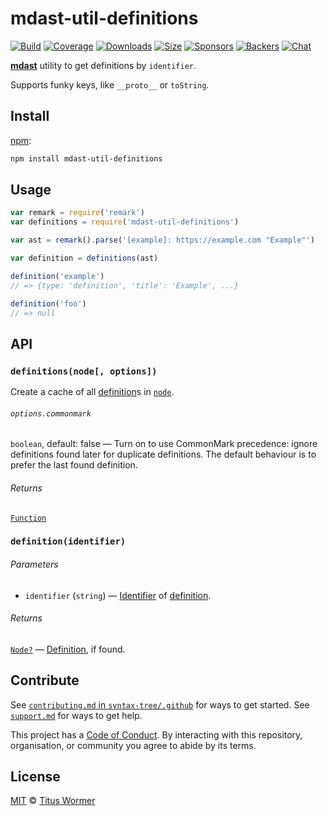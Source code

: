 # mdast-util-definitions

[![Build][build-badge]][build]
[![Coverage][coverage-badge]][coverage]
[![Downloads][downloads-badge]][downloads]
[![Size][size-badge]][size]
[![Sponsors][sponsors-badge]][collective]
[![Backers][backers-badge]][collective]
[![Chat][chat-badge]][chat]

[**mdast**][mdast] utility to get definitions by `identifier`.

Supports funky keys, like `__proto__` or `toString`.

## Install

[npm][]:

```sh
npm install mdast-util-definitions
```

## Usage

```js
var remark = require('remark')
var definitions = require('mdast-util-definitions')

var ast = remark().parse('[example]: https://example.com "Example"')

var definition = definitions(ast)

definition('example')
// => {type: 'definition', 'title': 'Example', ...}

definition('foo')
// => null
```

## API

### `definitions(node[, options])`

Create a cache of all [definition][]s in [`node`][node].

###### `options.commonmark`

`boolean`, default: false — Turn on to use CommonMark precedence: ignore
definitions found later for duplicate definitions.
The default behaviour is to prefer the last found definition.

###### Returns

[`Function`][fn-definition]

### `definition(identifier)`

###### Parameters

*   `identifier` (`string`) — [Identifier][] of [definition][].

###### Returns

[`Node?`][node] — [Definition][], if found.

## Contribute

See [`contributing.md` in `syntax-tree/.github`][contributing] for ways to get
started.
See [`support.md`][support] for ways to get help.

This project has a [Code of Conduct][coc].
By interacting with this repository, organisation, or community you agree to
abide by its terms.

## License

[MIT][license] © [Titus Wormer][author]

<!-- Definitions -->

[build-badge]: https://img.shields.io/travis/syntax-tree/mdast-util-definitions.svg

[build]: https://travis-ci.org/syntax-tree/mdast-util-definitions

[coverage-badge]: https://img.shields.io/codecov/c/github/syntax-tree/mdast-util-definitions.svg

[coverage]: https://codecov.io/github/syntax-tree/mdast-util-definitions

[downloads-badge]: https://img.shields.io/npm/dm/mdast-util-definitions.svg

[downloads]: https://www.npmjs.com/package/mdast-util-definitions

[size-badge]: https://img.shields.io/bundlephobia/minzip/mdast-util-definitions.svg

[size]: https://bundlephobia.com/result?p=mdast-util-definitions

[sponsors-badge]: https://opencollective.com/unified/sponsors/badge.svg

[backers-badge]: https://opencollective.com/unified/backers/badge.svg

[collective]: https://opencollective.com/unified

[chat-badge]: https://img.shields.io/badge/join%20the%20community-on%20spectrum-7b16ff.svg

[chat]: https://spectrum.chat/unified/syntax-tree

[license]: license

[author]: https://wooorm.com

[npm]: https://docs.npmjs.com/cli/install

[contributing]: https://github.com/syntax-tree/.github/blob/master/contributing.md

[support]: https://github.com/syntax-tree/.github/blob/master/support.md

[coc]: https://github.com/syntax-tree/.github/blob/master/code-of-conduct.md

[mdast]: https://github.com/syntax-tree/mdast

[node]: https://github.com/syntax-tree/unist#node

[fn-definition]: #definitionidentifier

[definition]: https://github.com/syntax-tree/mdast#definition

[identifier]: https://github.com/syntax-tree/mdast#association
